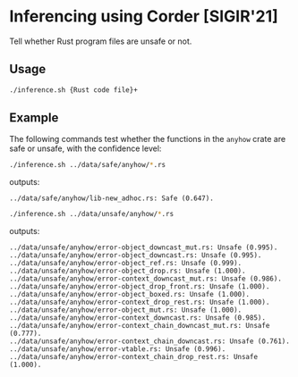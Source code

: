 # Inferencing using Corder [SIGIR'21]

Tell whether Rust program files are unsafe or not. 

## Usage

```bash
./inference.sh {Rust code file}+
```

## Example

The following commands test whether the functions in the `anyhow` crate are safe or unsafe, with the confidence level:

```bash
./inference.sh ../data/safe/anyhow/*.rs
```
outputs:
```
../data/safe/anyhow/lib-new_adhoc.rs: Safe (0.647).
```

```bash
./inference.sh ../data/unsafe/anyhow/*.rs
```
outputs:
```
../data/unsafe/anyhow/error-object_downcast_mut.rs: Unsafe (0.995).
../data/unsafe/anyhow/error-object_downcast.rs: Unsafe (0.995).
../data/unsafe/anyhow/error-object_ref.rs: Unsafe (0.999).
../data/unsafe/anyhow/error-object_drop.rs: Unsafe (1.000).
../data/unsafe/anyhow/error-context_downcast_mut.rs: Unsafe (0.986).
../data/unsafe/anyhow/error-object_drop_front.rs: Unsafe (1.000).
../data/unsafe/anyhow/error-object_boxed.rs: Unsafe (1.000).
../data/unsafe/anyhow/error-context_drop_rest.rs: Unsafe (1.000).
../data/unsafe/anyhow/error-object_mut.rs: Unsafe (1.000).
../data/unsafe/anyhow/error-context_downcast.rs: Unsafe (0.985).
../data/unsafe/anyhow/error-context_chain_downcast_mut.rs: Unsafe (0.777).
../data/unsafe/anyhow/error-context_chain_downcast.rs: Unsafe (0.761).
../data/unsafe/anyhow/error-vtable.rs: Unsafe (0.996).
../data/unsafe/anyhow/error-context_chain_drop_rest.rs: Unsafe (1.000).
```
